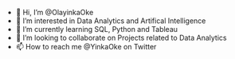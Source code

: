- 👋 Hi, I’m @OlayinkaOke
- 👀 I’m interested in Data Analytics and Artifical Intelligence
- 🌱 I’m currently learning SQL, Python and Tableau
- 💞️ I’m looking to collaborate on Projects related to Data Analytics
- 📫 How to reach me @YinkaOke on Twitter

<!---
OlayinkaOke/OlayinkaOke is a ✨ special ✨ repository because its `README.md` (this file) appears on your GitHub profile.
You can click the Preview link to take a look at your changes.
--->
